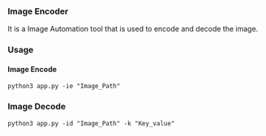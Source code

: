 ### Image Encoder
It is a Image Automation tool that is used to encode and decode the image.

### Usage

#### Image Encode
`
python3 app.py -ie "Image_Path"
`
### Image Decode
`
python3 app.py -id "Image_Path" -k "Key_value"
`